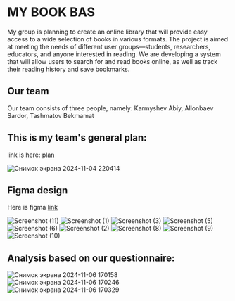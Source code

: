# MY BOOK BAS
My group is planning to create an online library that will provide easy access to a wide selection of books in various formats. The project is aimed at meeting the needs of different user groups—students, researchers, educators, and anyone interested in reading. We are developing a system that will allow users to search for and read books online, as well as track their reading history and save bookmarks.

## Our team
Our team consists of three people, namely: Karmyshev Abiy, Allonbaev Sardor, Tashmatov Bekmamat

## This is my team's general plan:
link is here: [plan](https://www.figma.com/board/nff6u4ZaHH78uIwsFE6C8H/Untitled?node-id=0-1&t=GpElfvKa6EFPdJJy-1)

![Снимок экрана 2024-11-04 220414](https://github.com/user-attachments/assets/b06d0bab-9cbb-4ba1-98f1-4ffe63e1d0cb)

## Figma design
Here is figma [link](https://www.figma.com/design/Hd8Gn4jtMBjlhd3WEqbbI9/HCI?node-id=0-1&node-type=canvas&t=UNPWBCP811xWQ1Y6-0)

![Screenshot (11)](https://github.com/user-attachments/assets/94975437-6b4f-4450-a156-ed97a84719f4)
![Screenshot (1)](https://github.com/user-attachments/assets/f1fc4aa9-15bb-47be-ada8-144cdfd7bf49)
![Screenshot (3)](https://github.com/user-attachments/assets/5271d2cc-4b73-4c15-90fd-653440d0776d)
![Screenshot (5)](https://github.com/user-attachments/assets/f5b73ed7-d09c-488c-8bd5-f1758ce24de1)
![Screenshot (6)](https://github.com/user-attachments/assets/baf46d5a-7386-4a7f-acf1-131842f6d2fd)
![Screenshot (2)](https://github.com/user-attachments/assets/9d98fb8f-6471-441e-9a61-f4816741283d)
![Screenshot (8)](https://github.com/user-attachments/assets/4a5e2a6b-6c42-443d-b95f-d2713f0109b9)
![Screenshot (9)](https://github.com/user-attachments/assets/b2e066f7-81c1-44dc-9d44-07a13c4c0684)
![Screenshot (10)](https://github.com/user-attachments/assets/be9ca203-9fe5-43ef-a20a-1a880b39ef54)

## Analysis based on our questionnaire:

![Снимок экрана 2024-11-06 170158](https://github.com/user-attachments/assets/3379c8c7-0ce6-4e31-be1b-46fbaffc614b)
![Снимок экрана 2024-11-06 170246](https://github.com/user-attachments/assets/4a470a8c-a268-4a5b-a8b0-9fa31602d76b)
![Снимок экрана 2024-11-06 170329](https://github.com/user-attachments/assets/5a4f6c73-6b2c-4b84-8d31-7d1edaef9f6c)

